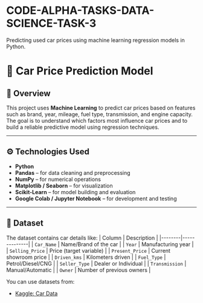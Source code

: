 # CODE-ALPHA-TASKS-DATA-SCIENCE-TASK-3
Predicting used car prices using machine learning regression models in Python.
# 🚗 Car Price Prediction Model

## 🧠 Overview
This project uses **Machine Learning** to predict car prices based on features such as brand, year, mileage, fuel type, transmission, and engine capacity.  
The goal is to understand which factors most influence car prices and to build a reliable predictive model using regression techniques.

---

## ⚙️ Technologies Used
- **Python**
- **Pandas** – for data cleaning and preprocessing  
- **NumPy** – for numerical operations  
- **Matplotlib / Seaborn** – for visualization  
- **Scikit-Learn** – for model building and evaluation  
- **Google Colab / Jupyter Notebook** – for development and testing  

---

## 📁 Dataset
The dataset contains car details like:
| Column | Description |
|--------|--------------|
| `Car_Name` | Name/Brand of the car |
| `Year` | Manufacturing year |
| `Selling_Price` | Price (target variable) |
| `Present_Price` | Current showroom price |
| `Driven_kms` | Kilometers driven |
| `Fuel_Type` | Petrol/Diesel/CNG |
| `Seller_Type` | Dealer or Individual |
| `Transmission` | Manual/Automatic |
| `Owner` | Number of previous owners |

You can use datasets from:
- [Kaggle: Car Data]()
